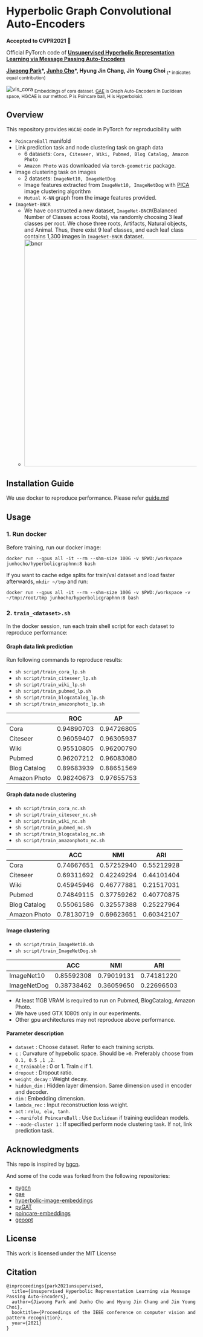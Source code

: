 Hyperbolic Graph Convolutional Auto-Encoders 
==================================================

**Accepted to **CVPR2021** :tada:**


Official PyTorch code of [**Unsupervised Hyperbolic Representation Learning via Message Passing Auto-Encoders**](http://arxiv.org/abs/2103.16046)

**[Jiwoong Park](https://jiwoongpark92.github.io)&ast;, 
[Junho Cho](https://sudormrf.run/junhocho/)&ast;, Hyung Jin Chang, Jin Young Choi** <sub>(\* indicates equal contribution)</sub>

![vis_cora](./images/fig_cora_small.png)
<sub>Embeddings of cora dataset. [GAE](https://github.com/tkipf/gae) is Graph Auto-Encoders in Euclidean space, HGCAE is our method. P is Poincare ball, H is Hyperboloid.</sub>


## Overview

This repository provides `HGCAE` code in PyTorch for reproducibility with

- `PoincareBall` manifold 
- Link prediction task and node clustering task on graph data
	- 6  datasets: `Cora, Citeseer, Wiki, Pubmed, Blog Catalog, Amazon Photo`
	- `Amazon Photo` was downloaded via `torch-geometric` package.
- Image clustering task on images
	- 2 datasets: `ImageNet10, ImageNetDog`
	- Image features extracted from `ImageNet10, ImageNetDog` with [PICA](https://github.com/Raymond-sci/PICA) image clustering algorithm
	- `Mutual K-NN` graph from the image features provided.
- `ImageNet-BNCR`
  - We have constructed a new dataset, `ImageNet-BNCR`(Balanced Number of Classes across Roots), via randomly choosing 3 leaf classes per root. We chose three roots, Artifacts, Natural objects, and Animal. Thus, there exist 9 leaf classes, and each leaf class contains 1,300 images in `ImageNet-BNCR` dataset.
  - <img width="600" alt="bncr" src="./images/tree_BNCR.png">



## Installation  Guide

We use docker to reproduce performance. Please refer [guide.md](guide.md)


## Usage

### 1. Run docker

Before training, run our docker image:

```docker run --gpus all -it --rm --shm-size 100G -v $PWD:/workspace  junhocho/hyperbolicgraphnn:8 bash```

If you want to cache edge splits for train/val dataset and load faster afterwards, `mkdir ~/tmp` and run:

```docker run --gpus all -it --rm --shm-size 100G -v $PWD:/workspace -v ~/tmp:/root/tmp junhocho/hyperbolicgraphnn:8 bash```



### 2.  ```train_<dataset>.sh```

In the docker session, run each train shell script for each dataset to reproduce performance:

#### Graph data link prediction

Run following commands to reproduce results:

- `sh script/train_cora_lp.sh`
- `sh script/train_citeseer_lp.sh`
- `sh script/train_wiki_lp.sh`
- `sh script/train_pubmed_lp.sh`
- `sh script/train_blogcatalog_lp.sh`
- `sh script/train_amazonphoto_lp.sh`

|              | ROC          | AP           |
|--------------|--------------|--------------|
| Cora         | 0.94890703   | 0.94726805   |
| Citeseer     | 0.96059407   | 0.96305937   |
| Wiki         | 0.95510805 | 0.96200790 |
| Pubmed       | 0.96207212 | 0.96083080 |
| Blog Catalog | 0.89683939 | 0.88651569 |
| Amazon Photo | 0.98240673 | 0.97655753 |


#### Graph data node clustering

- `sh script/train_cora_nc.sh`
- `sh script/train_citeseer_nc.sh`
- `sh script/train_wiki_nc.sh`
- `sh script/train_pubmed_nc.sh`
- `sh script/train_blogcatalog_nc.sh`
- `sh script/train_amazonphoto_nc.sh`

|             | ACC        | NMI        | ARI        |
|-------------|------------|------------|------------|
| Cora		  | 0.74667651 | 0.57252940	| 0.55212928 |
| Citeseer	  | 0.69311692 | 0.42249294	| 0.44101404 |
| Wiki		  | 0.45945946 | 0.46777881 | 0.21517031 |
| Pubmed	  | 0.74849115 | 0.37759262 | 0.40770875 |
| Blog Catalog| 0.55061586 | 0.32557388 | 0.25227964 |
| Amazon Photo| 0.78130719 | 0.69623651 | 0.60342107 |

#### Image clustering

- `sh script/train_ImageNet10.sh`
- `sh script/train_ImageNetDog.sh`

|             | ACC        | NMI        | ARI        |
|-------------|------------|------------|------------|
| ImageNet10  | 0.85592308 | 0.79019131 | 0.74181220 |
| ImageNetDog | 0.38738462 | 0.36059650 | 0.22696503 |


- At least 11GB VRAM is required to run on Pubmed, BlogCatalog, Amazon Photo.
- We have used GTX 1080ti only in our experiments.
- Other gpu architectures may not reproduce above performance.

#### Parameter description

- `dataset` : Choose dataset. Refer to each training scripts.
- `c` : Curvature of hypebolic space. Should be `>0`. Preferably choose from `0.1, 0.5 ,1 ,2`.
- `c_trainable` : 0 or 1. Train `c` if 1.
- `dropout` : Dropout ratio.
- `weight_decay` : Weight decay.
- `hidden_dim` : Hidden layer dimension. Same dimension used in encoder and decoder.
- `dim` : Embedding dimension.
- `lambda_rec` : Input reconstruction loss weight.
- `act` : `relu, elu, tanh`.
- `--manifold PoincareBall` : Use `Euclidean` if training euclidean models.
- `--node-cluster 1` : If specified perform node clustering task. If not, link prediction task.




## Acknowledgments

This repo is inspired by [hgcn](https://github.com/HazyResearch/hgcn).

And some of the code was forked from the following repositories:

 * [pygcn](https://github.com/tkipf/pygcn/tree/master/pygcn)
 * [gae](https://github.com/tkipf/gae/tree/master/gae)
 * [hyperbolic-image-embeddings](https://github.com/KhrulkovV/hyperbolic-image-embeddings)
 * [pyGAT](https://github.com/Diego999/pyGAT)
 * [poincare-embeddings](https://github.com/facebookresearch/poincare-embeddings)
 * [geoopt](https://github.com/geoopt/geoopt)


## License

This work is licensed under the MIT License

## Citation

```
@inproceedings{park2021unsupervised,
  title={Unsupervised Hyperbolic Representation Learning via Message Passing Auto-Encoders},
  author={Jiwoong Park and Junho Cho and Hyung Jin Chang and Jin Young Choi},
  booktitle={Proceedings of the IEEE conference on computer vision and pattern recognition},
  year={2021}
}

```
